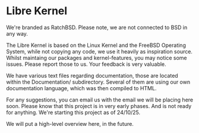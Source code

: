 Libre Kernel
===========

We're branded as RatchBSD. Please note, we are not connected to BSD in any way.

The Libre Kernel is based on the Linux Kernel and the FreeBSD Operating System, while not copying any code, we use it 
heavily as inspiration source.
Whilst maintaing our packages and kernel-features, you may notice some issues. Please report those to us. Your 
feedback is very valuable.

We have various text files regarding documentation, those are located within the Documentation/ subdirectory.
Several of them are using our own documentation language, which was then compiled to HTML.

For any suggestions, you can email us with the email we will be placing here soon. Please know that this project is 
in very early phases. And is not ready for anything. We're starting this project as of 24/10/25.

We will put a high-level overview here, in the future.
